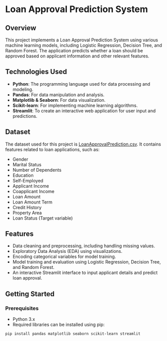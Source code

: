 # Loan Approval Prediction System

## Overview
This project implements a Loan Approval Prediction System using various machine learning models, including Logistic Regression, Decision Tree, and Random Forest. The application predicts whether a loan should be approved based on applicant information and other relevant features.

## Technologies Used
- **Python**: The programming language used for data processing and modeling.
- **Pandas**: For data manipulation and analysis.
- **Matplotlib & Seaborn**: For data visualization.
- **Scikit-learn**: For implementing machine learning algorithms.
- **Streamlit**: To create an interactive web application for user input and predictions.

## Dataset
The dataset used for this project is [LoanApprovalPrediction.csv](path/to/dataset). It contains features related to loan applications, such as:
- Gender
- Marital Status
- Number of Dependents
- Education
- Self-Employed
- Applicant Income
- Coapplicant Income
- Loan Amount
- Loan Amount Term
- Credit History
- Property Area
- Loan Status (Target variable)

## Features
- Data cleaning and preprocessing, including handling missing values.
- Exploratory Data Analysis (EDA) using visualizations.
- Encoding categorical variables for model training.
- Model training and evaluation using Logistic Regression, Decision Tree, and Random Forest.
- An interactive Streamlit interface to input applicant details and predict loan approval.

## Getting Started

### Prerequisites
- Python 3.x
- Required libraries can be installed using pip:

```bash
pip install pandas matplotlib seaborn scikit-learn streamlit
